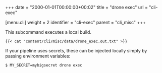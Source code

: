 +++
date = "2000-01-01T00:00:00+00:02"
title = "drone exec"
url = "cli-exec"

[menu.cli]
  weight = 2
  identifier = "cli-exec"
  parent = "cli_misc"
+++

This subcommand executes a local build.

```text
{{< cat "content/cli/misc/data/drone_exec.out.txt" >}}
```

If your pipeline uses secrets, these can be injected locally simply by passing environment variables:

```text
$ MY_SECRET=mybigsecret drone exec
```
